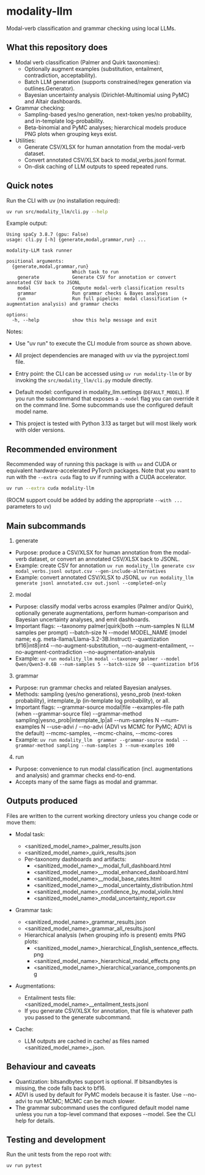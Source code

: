 # modality-llm

Modal-verb classification and grammar checking using local LLMs.

## What this repository does

- Modal verb classification (Palmer and Quirk taxonomies):
  - Optionally augment examples (substitution, entailment, contradiction, acceptability).
  - Batch LLM generation (supports constrained/regex generation via outlines.Generator).
  - Bayesian uncertainty analysis (Dirichlet-Multinomial using PyMC) and Altair dashboards.
- Grammar checking:
  - Sampling-based yes/no generation, next-token yes/no probability, and in-template log-probability.
  - Beta-binomial and PyMC analyses; hierarchical models produce PNG plots when grouping keys exist.
- Utilities:
  - Generate CSV/XLSX for human annotation from the modal-verb dataset.
  - Convert annotated CSV/XLSX back to modal_verbs.jsonl format.
  - On-disk caching of LLM outputs to speed repeated runs.

## Quick notes

Run the CLI with uv (no installation required):

```bash
uv run src/modality_llm/cli.py --help
```

Example output:

```
Using spaCy 3.8.7 (gpu: False)
usage: cli.py [-h] {generate,modal,grammar,run} ...

modality-LLM task runner

positional arguments:
  {generate,modal,grammar,run}
                        Which task to run
    generate            Generate CSV for annotation or convert annotated CSV back to JSONL
    modal               Compute modal-verb classification results
    grammar             Run grammar checks & Bayes analyses
    run                 Run full pipeline: modal classification (+ augmentation analysis) and grammar checks

options:
  -h, --help            show this help message and exit
```

Notes:

- Use "uv run" to execute the CLI module from source as shown above.
- All project dependencies are managed with uv via the pyproject.toml file.

- Entry point: the CLI can be accessed using `uv run modality-llm` or by invoking the `src/modality_llm/cli.py` module directly.
- Default model: configured in modality_llm.settings (`DEFAULT_MODEL`). If you run the subcommand that exposes a `--model` flag you can override it on the command line. Some subcommands use the configured default model name.
- This project is tested with Python 3.13 as target but will most likely work with older versions.

## Recommended environment

Recommended way of running this package is with `uv` and CUDA or equivalent hardware-accelerated PyTorch packages.
Note that you want to run with the `--extra cuda` flag to uv if running with a CUDA accelerator.

```bash
uv run --extra cuda modality-llm
```

(ROCM support could be added by adding the appropriate `--with ...` parameters to uv)

## Main subcommands

1) generate
  - Purpose: produce a CSV/XLSX for human annotation from the modal-verb dataset, or convert an annotated CSV/XLSX back to JSONL.
  - Example: create CSV for annotation
      `uv run modality_llm generate csv modal_verbs.jsonl output.csv --gen-include-alternatives`
  - Example: convert annotated CSV/XLSX to JSONL
      `uv run modality_llm generate jsonl annotated.csv out.jsonl --completed-only`

2) modal
  - Purpose: classify modal verbs across examples (Palmer and/or Quirk), optionally generate augmentations, perform human-comparison and Bayesian uncertainty analyses, and emit dashboards.
  - Important flags:
    --taxonomy palmer|quirk|both
    --num-samples N         (LLM samples per prompt)
    --batch-size N
    --model MODEL_NAME      (model name; e.g. meta-llama/Llama-3.2-3B.Instruct)
    --quantization bf16|int8|int4
    --no-augment-substitution, --no-augment-entailment, --no-augment-contradiction
    --no-augmentation-analysis
  - Example:
      `uv run modality_llm modal --taxonomy palmer --model Qwen/Qwen3-0.6B --num-samples 5 --batch-size 50 --quantization bf16`

3) grammar
  - Purpose: run grammar checks and related Bayesian analyses.
  - Methods: sampling (yes/no generations), yesno_prob (next-token probability), intemplate_lp (in-template log probability), or all.
  - Important flags:
    --grammar-source modal|file
    --examples-file path (when --grammar-source file)
    --grammar-method sampling|yesno_prob|intemplate_lp|all
    --num-samples N
    --num-examples N
    --use-advi / --no-advi  (ADVI vs MCMC for PyMC; ADVI is the default)
    --mcmc-samples, --mcmc-chains, --mcmc-cores
  - Example:
      `uv run modality_llm  grammar --grammar-source modal --grammar-method sampling --num-samples 3 --num-examples 100`

4) run
  - Purpose: convenience to run modal classification (incl. augmentations and analysis) and grammar checks end-to-end.
  - Accepts many of the same flags as modal and grammar.

## Outputs produced

Files are written to the current working directory unless you change code or move them:

- Modal task:
  - <sanitized_model_name>_palmer_results.json
  - <sanitized_model_name>_quirk_results.json
  - Per-taxonomy dashboards and artifacts:
    - <sanitized_model_name>_<taxonomy>_modal_full_dashboard.html
    - <sanitized_model_name>_<taxonomy>_modal_enhanced_dashboard.html
    - <sanitized_model_name>_<taxonomy>_modal_base_rates.html
    - <sanitized_model_name>_<taxonomy>_modal_uncertainty_distribution.html
    - <sanitized_model_name>_confidence_by_modal_violin.html
    - <sanitized_model_name>_modal_uncertainty_report.csv

- Grammar task:
  - <sanitized_model_name>_grammar_results.json
  - <sanitized_model_name>_grammar_all_results.jsonl
  - Hierarchical analysis (when grouping info is present) emits PNG plots:
    - <sanitized_model_name>_hierarchical_English_sentence_effects.png
    - <sanitized_model_name>_hierarchical_modal_effects.png
    - <sanitized_model_name>_hierarchical_variance_components.png

- Augmentations:
  - Entailment tests file: <sanitized_model_name>_<taxonomy>_entailment_tests.jsonl
  - If you generate CSV/XLSX for annotation, that file is whatever path you passed to the generate subcommand.

- Cache:
  - LLM outputs are cached in cache/ as files named <sanitized_model_name>_<md5hash>.json.

## Behaviour and caveats

- Quantization: bitsandbytes support is optional. If bitsandbytes is missing, the code falls back to bf16.
- ADVI is used by default for PyMC models because it is faster. Use --no-advi to run MCMC; MCMC can be much slower.
- The grammar subcommand uses the configured default model name unless you run a top-level command that exposes --model. See the CLI help for details.

## Testing and development

Run the unit tests from the repo root with:

```bash
uv run pytest
```
